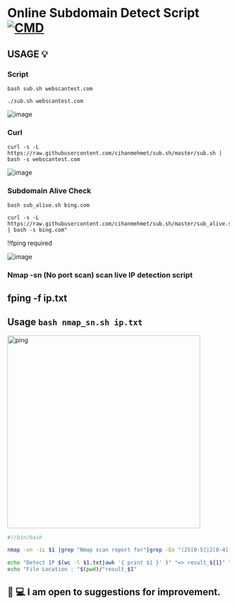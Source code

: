 # Online Subdomain Detect Script [![CMD](https://cdn.rawgit.com/sindresorhus/awesome/d7305f38d29fed78fa85652e3a63e154dd8e8829/media/badge.svg)](https://github.com/sindresorhus/awesome)

## USAGE 💡

### Script

```
bash sub.sh webscantest.com
```

```
./sub.sh webscantest.com
```
![image](https://i.ibb.co/qBKPhHS/script.png)

### Curl
```
curl -s -L https://raw.githubusercontent.com/cihanmehmet/sub.sh/master/sub.sh | bash -s webscantest.com
```

![image](https://i.ibb.co/txtRKfq/online.png)


### Subdomain Alive Check

```
bash sub_alive.sh bing.com
```

```
curl -s -L https://raw.githubusercontent.com/cihanmehmet/sub.sh/master/sub_alive.sh | bash -s bing.com"
```

‼️fping required

![image](https://i.ibb.co/5K7BWbQ/alive.png)



### Nmap -sn (No port scan) scan live IP detection script
## fping -f ip.txt
## Usage ```bash nmap_sn.sh ip.txt```
<img width="437" alt="ping" src="https://user-images.githubusercontent.com/7144304/65437229-f7390e80-de12-11e9-8a7e-a74325432284.png">

```bash
#!/bin/bash

nmap -sn -iL $1 |grep "Nmap scan report for"|grep -Eo "(25[0-5]|2[0-4][0-9]|[01]?[0-9][0-9]?)\.(25[0-5]|2[0-4][0-9]|[01]?[0-9][0-9]?)\.(25[0-5]|2[0-4][0-9]|[01]?[0-9][0-9]?)\.(25[0-5]|2[0-4][0-9]|[01]?[0-9][0-9]?)"|sort -u |tee $1.txt

echo "Detect IP $(wc -l $1.txt|awk '{ print $1 }' )" "=> result_${1}" "saved"
echo "File Location : "$(pwd)/"result_$1"

```


## :triangular_flag_on_post: 💻 I am open to suggestions for improvement.
